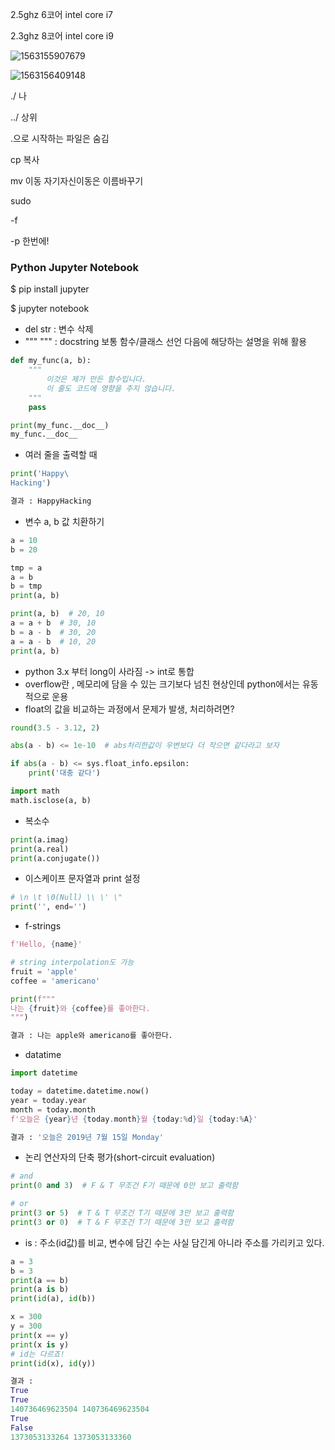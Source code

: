 2.5ghz 6코어 intel core i7

2.3ghz 8코어 intel core i9



![1563155907679](C:\Users\student\AppData\Roaming\Typora\typora-user-images\1563155907679.png)

![1563156409148](C:\Users\student\AppData\Roaming\Typora\typora-user-images\1563156409148.png)

./ 나

../ 상위

.으로 시작하는 파일은 숨김

cp 복사

mv 이동 자기자신이동은 이름바꾸기

sudo

-f

-p 한번에!



### Python Jupyter Notebook

$ pip install jupyter

$ jupyter notebook



* del str : 변수 삭제
* """   """ : docstring 보통 함수/클래스 선언 다음에 해당하는 설명을 위해 활용

```python
def my_func(a, b):
    """
        이것은 제가 만든 함수입니다.
        이 줄도 코드에 영향을 주지 않습니다.
    """
    pass

print(my_func.__doc__)
my_func.__doc__
```

* 여러 줄을 출력할 때

```python
print('Happy\
Hacking')

결과 : HappyHacking
```

* 변수 a, b 값 치환하기

```python
a = 10
b = 20

tmp = a
a = b
b = tmp
print(a, b)

print(a, b)  # 20, 10
a = a + b  # 30, 10
b = a - b  # 30, 20
a = a - b  # 10, 20
print(a, b)
```

* python 3.x 부터 long이 사라짐 -> int로 통합
* overflow란 , 메모리에 담을 수 있는 크기보다 넘친 현상인데 python에서는 유동적으로 운용
* float의 값을 비교하는 과정에서 문제가 발생, 처리하려면?

```python
round(3.5 - 3.12, 2)
```

```python
abs(a - b) <= 1e-10  # abs처리한값이 우변보다 더 작으면 같다라고 보자
```

```python
if abs(a - b) <= sys.float_info.epsilon:
    print('대충 같다')
```

```python
import math
math.isclose(a, b)
```

* 복소수

```python
print(a.imag)
print(a.real)
print(a.conjugate())
```

* 이스케이프 문자열과 print 설정

```python
# \n \t \0(Null) \\ \' \"
print('', end='')
```

* f-strings

```python
f'Hello, {name}'
```

```python
# string interpolation도 가능
fruit = 'apple'
coffee = 'americano'

print(f"""
나는 {fruit}와 {coffee}를 좋아한다.
""")

결과 : 나는 apple와 americano를 좋아한다.
```

* datatime

```python
import datetime

today = datetime.datetime.now()
year = today.year
month = today.month
f'오늘은 {year}년 {today.month}월 {today:%d}일 {today:%A}'

결과 : '오늘은 2019년 7월 15일 Monday'
```

* 논리 연산자의 단축 평가(short-circuit evaluation)

```python
# and
print(0 and 3)  # F & T 무조건 F기 때문에 0만 보고 출력함
```

```python
# or
print(3 or 5)  # T & T 무조건 T기 때문에 3만 보고 출력함
print(3 or 0)  # T & F 무조건 T기 때문에 3만 보고 출력함
```

* is : 주소(id값)를 비교, 변수에 담긴 수는 사실 담긴게 아니라 주소를 가리키고 있다.

```python
a = 3
b = 3
print(a == b)
print(a is b)
print(id(a), id(b))

x = 300
y = 300
print(x == y)
print(x is y)
# id는 다르죠!
print(id(x), id(y))

결과 :
True
True
140736469623504 140736469623504
True
False
1373053133264 1373053133360
```